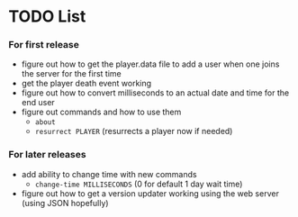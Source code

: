 # TODO List

### For first release

* figure out how to get the player.data file to add a user when one joins the server for the first time
* get the player death event working
* figure out how to convert milliseconds to an actual date and time for the end user
* figure out commands and how to use them
    * `about`
    * `resurrect PLAYER` (resurrects a player now if needed)

### For later releases

* add ability to change time with new commands
    * `change-time MILLISECONDS` (0 for default 1 day wait time)
* figure out how to get a version updater working using the web server (using JSON hopefully)
